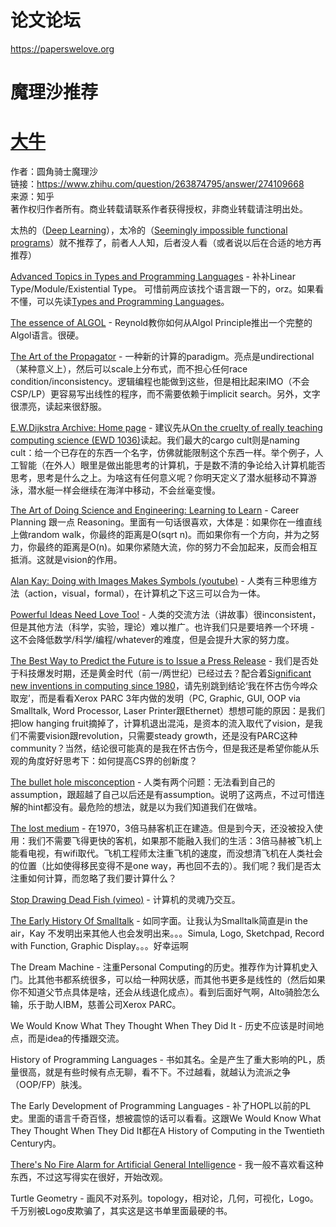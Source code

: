 # 论文论坛



https://paperswelove.org






# 魔理沙推荐
# [ 大牛](https://www.zhihu.com/question/19934502/answer/77902279)


作者：圆角骑士魔理沙  
链接：https://www.zhihu.com/question/263874795/answer/274109668  
来源：知乎  
著作权归作者所有。商业转载请联系作者获得授权，非商业转载请注明出处。  
  

太热的（[Deep Learning](https://link.zhihu.com/?target=http%3A//www.deeplearningbook.org/)），太冷的（[Seemingly impossible functional programs](https://link.zhihu.com/?target=http%3A//math.andrej.com/2007/09/28/seemingly-impossible-functional-programs/)）就不推荐了，前者人人知，后者没人看（或者说以后在合适的地方再推荐）

  

[Advanced Topics in Types and Programming Languages](https://link.zhihu.com/?target=https%3A//mitpress.mit.edu/books/advanced-topics-types-and-programming-languages) \- 补补Linear Type/Module/Existential Type。 可惜前两应该找个语言跟一下的，orz。如果看不懂，可以先读[Types and Programming Languages](https://link.zhihu.com/?target=https%3A//www.cis.upenn.edu/~bcpierce/tapl/)。

  

[The essence of ALGOL](https://link.zhihu.com/?target=https%3A//dl.acm.org/citation.cfm%3Fid%3D251168) \- Reynold教你如何从Algol Principle推出一个完整的Algol语言。很硬。

  

[The Art of the Propagator](https://link.zhihu.com/?target=http%3A//web.mit.edu/~axch/www/art.pdf) \- 一种新的计算的paradigm。亮点是undirectional（某种意义上），然后可以scale上分布式，而不担心任何race condition/inconsistency。逻辑编程也能做到这些，但是相比起来IMO（不会CSP/LP）更容易写出线性的程序，而不需要依赖于implicit search。另外，文字很漂亮，读起来很舒服。

  

[E.W.Dijkstra Archive: Home page](https://link.zhihu.com/?target=http%3A//www.cs.utexas.edu/users/EWD/) \- 建议先从[On the cruelty of really teaching computing science (EWD 1036)](https://link.zhihu.com/?target=https%3A//www.cs.utexas.edu/~EWD/transcriptions/EWD10xx/EWD1036.html)读起。我们最大的cargo cult则是naming cult：给一个已存在的东西一个名字，仿佛就能限制这个东西一样。举个例子，人工智能（在外人）眼里是做出能思考的计算机，于是数不清的争论给入计算机能否思考，思考是什么之上。为啥这有任何意义呢？你明天定义了潜水艇移动不算游泳，潜水艇一样会继续在海洋中移动，不会丝毫变慢。

  

[The Art of Doing Science and Engineering: Learning to Learn](https://link.zhihu.com/?target=http%3A//worrydream.com/refs/Hamming-TheArtOfDoingScienceAndEngineering.pdf) \- Career Planning 跟一点 Reasoning。里面有一句话很喜欢，大体是：如果你在一维直线上做random walk，你最终的距离是O(sqrt n)。而如果你有一个方向，并为之努力，你最终的距离是O(n)。如果你紧随大流，你的努力不会加起来，反而会相互抵消。这就是vision的作用。

  

[Alan Kay: Doing with Images Makes Symbols (youtube)](https://link.zhihu.com/?target=https%3A//www.youtube.com/watch%3Fv%3Dp2LZLYcu_JY) \- 人类有三种思维方法（action，visual，formal），在计算机之下这三可以合为一体。

  

[Powerful Ideas Need Love Too!](https://link.zhihu.com/?target=http%3A//worrydream.com/refs/Kay%2520-%2520Powerful%2520Ideas%2520Need%2520Love%2520Too.html) \- 人类的交流方法（讲故事）很inconsistent，但是其他方法（科学，实验，理论）难以推广。也许我们只是要培养一个环境 - 这不会降低数学/科学/编程/whatever的难度，但是会提升大家的努力度。

  

[The Best Way to Predict the Future is to Issue a Press Release](https://link.zhihu.com/?target=http%3A//hackeducation.com/2016/11/02/futures) \- 我们是否处于科技爆发时期，还是黄金时代（前一/两世纪）已经过去？配合着[Significant new inventions in computing since 1980](https://link.zhihu.com/?target=https%3A//stackoverflow.com/questions/432922/significant-new-inventions-in-computing-since-1980)，请先别跳到结论‘我在怀古伤今哗众取宠’，而是看看Xerox PARC 3年内做的发明（PC, Graphic, GUI, OOP via Smalltalk, Word Processor, Laser Printer跟Ethernet）想想可能的原因：是我们把low hanging fruit摘掉了，计算机退出混沌，是资本的流入取代了vision，是我们不需要vision跟revolution，只需要steady growth，还是没有PARC这种community？当然，结论很可能真的是我在怀古伤今，但是我还是希望你能从乐观的角度好好思考下：如何提高CS界的创新度？

  

[The bullet hole misconception](https://link.zhihu.com/?target=https%3A//www.dgsiegel.net/talks/the-bullet-hole-misconception) \- 人类有两个问题：无法看到自己的assumption，跟超越了自己以后还是有assumption。说明了这两点，不过可惜连解的hint都没有。最危险的想法，就是以为我们知道我们在做啥。

  

[The lost medium](https://link.zhihu.com/?target=https%3A//www.dgsiegel.net/talks/the-lost-medium) \- 在1970，3倍马赫客机正在建造。但是到今天，还没被投入使用：我们不需要飞得更快的客机，如果那不能融入我们的生活：3倍马赫被飞机上能看电视，有wifi取代。飞机工程师太注重飞机的速度，而没想清飞机在人类社会的位置（比如使得移民变得不是one way，再也回不去的）。我们呢？我们是否太注重如何计算，而忽略了我们要计算什么？

  

[Stop Drawing Dead Fish (vimeo)](https://link.zhihu.com/?target=https%3A//vimeo.com/64895205) \- 计算机的灵魂乃交互。

  

[The Early History Of Smalltalk](https://link.zhihu.com/?target=http%3A//worrydream.com/EarlyHistoryOfSmalltalk/) \- 如同字面。让我认为Smalltalk简直是in the air，Kay 不发明出来其他人也会发明出来。。。Simula, Logo, Sketchpad, Record with Function, Graphic Display。。。好幸运啊

  

The Dream Machine - 注重Personal Computing的历史。推荐作为计算机史入门。比其他书都系统很多，可以给一种网状感，而其他书更多是线性的（然后如果你不知道父节点具体是啥，还会从线退化成点）。看到后面好气啊，Alto骑脸怎么输，乐于助人IBM，慈善公司Xerox PARC。

  

We Would Know What They Thought When They Did It - 历史不应该是时间地点，而是idea的传播跟交流。

  

History of Programming Languages - 书如其名。全是产生了重大影响的PL，质量很高，就是有些时候有点无聊，看不下。不过越看，就越认为流派之争（OOP/FP）肤浅。

  

The Early Development of Programming Languages - 补了HOPL以前的PL史。里面的语言千奇百怪，想被震惊的话可以看看。这跟We Would Know What They Thought When They Did It都在A History of Computing in the Twentieth Century内。

  

[There's No Fire Alarm for Artificial General Intelligence](https://link.zhihu.com/?target=https%3A//intelligence.org/2017/10/13/fire-alarm/) \- 我一般不喜欢看这种东西，不过这写得实在很好，开始改观。

  

Turtle Geometry - 画风不对系列。topology，相对论，几何，可视化，Logo。千万别被Logo皮欺骗了，其实这是这书单里面最硬的书。






